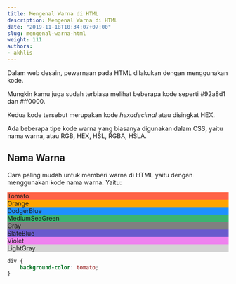 ```yaml
---
title: Mengenal Warna di HTML
description: Mengenal Warna di HTML
date: "2019-11-18T10:34:07+07:00"
slug: mengenal-warna-html
weight: 111
authors:
- akhlis
---
```


Dalam web desain, pewarnaan pada HTML dilakukan dengan menggunakan kode.

Mungkin kamu juga sudah terbiasa melihat beberapa kode seperti #92a8d1 dan #ff0000.

Kedua kode tersebut merupakan kode _hexadecimal_ atau disingkat HEX.

Ada beberapa tipe kode warna yang biasanya digunakan dalam CSS, yaitu nama warna, atau RGB, HEX, HSL, RGBA, HSLA.

## Nama Warna

Cara paling mudah untuk memberi warna di HTML yaitu dengan menggunakan kode nama warna. Yaitu:

<div class="flex flex-wrap text-sm text-white -ml-4 -mr-4 mb-6">
    <div class="w-1/4 h-75px px-4 mb-4"><div class="w-full h-full flex justify-center items-center tomato">Tomato</div></div>
    <div class="w-1/4 h-75px px-4 mb-4"><div class="w-full h-full flex justify-center items-center orange">Orange</div></div>
    <div class="w-1/4 h-75px px-4 mb-4"><div class="w-full h-full flex justify-center items-center DodgerBlue">DodgerBlue</div></div>
    <div class="w-1/4 h-75px px-4 mb-4"><div class="w-full h-full flex justify-center items-center MediumSeaGreen">MediumSeaGreen</div></div>
    <div class="w-1/4 h-75px px-4"><div class="w-full h-full flex justify-center items-center Gray">Gray</div></div>
    <div class="w-1/4 h-75px px-4"><div class="w-full h-full flex justify-center items-center SlateBlue">SlateBlue</div></div>
    <div class="w-1/4 h-75px px-4"><div class="w-full h-full flex justify-center items-center Violet">Violet</div></div>
    <div class="w-1/4 h-75px px-4"><div class="w-full h-full flex justify-center items-center LightGray">LightGray</div></div>
</div>
<style>
    .tomato {
        background-color: tomato;
    }
    .orange {
        background-color: orange;
    }
    .DodgerBlue {
        background-color: DodgerBlue;
    }
    .MediumSeaGreen {
        background-color: MediumSeaGreen;
    }
    .Gray {
        background-color: Gray;
    }
    .SlateBlue {
        background-color: SlateBlue;
    }
    .Violet {
        background-color: Violet;
    }
    .LightGray {
        background-color: LightGray;
    }
</style>

```css
div {
    background-color: tomato;
}
```
